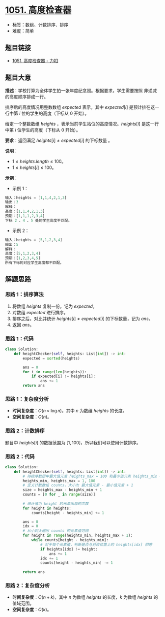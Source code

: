 # [1051. 高度检查器](https://leetcode.cn/problems/height-checker/)

- 标签：数组、计数排序、排序
- 难度：简单

## 题目链接

- [1051. 高度检查器 - 力扣](https://leetcode.cn/problems/height-checker/)

## 题目大意

**描述**：学校打算为全体学生拍一张年度纪念照。根据要求，学生需要按照 非递减 的高度顺序排成一行。

排序后的高度情况用整数数组 $expected$ 表示，其中 $expected[i]$ 是预计排在这一行中第 $i$ 位的学生的高度（下标从 $0$ 开始）。

给定一个整数数组 $heights$ ，表示当前学生站位的高度情况。$heights[i]$ 是这一行中第 $i$ 位学生的高度（下标从 $0$ 开始）。

**要求**：返回满足 $heights[i] \ne expected[i]$ 的下标数量 。

**说明**：

- $1 \le heights.length \le 100$。
- $1 \le heights[i] \le 100$。

**示例**：

- 示例 1：

```python
输入：heights = [1,1,4,2,1,3]
输出：3 
解释：
高度：[1,1,4,2,1,3]
预期：[1,1,1,2,3,4]
下标 2 、4 、5 处的学生高度不匹配。
```

- 示例 2：

```python
输入：heights = [5,1,2,3,4]
输出：5
解释：
高度：[5,1,2,3,4]
预期：[1,2,3,4,5]
所有下标的对应学生高度都不匹配。
```

## 解题思路

### 思路 1：排序算法

1. 将数组 $heights$ 复制一份，记为 $expected$。
2. 对数组 $expected$ 进行排序。
3. 排序之后，对比并统计 $heights[i] \ne expected[i]$ 的下标数量，记为 $ans$。
4. 返回 $ans$。

### 思路 1：代码

```Python
class Solution:
    def heightChecker(self, heights: List[int]) -> int:
        expected = sorted(heights)

        ans = 0
        for i in range(len(heights)):
            if expected[i] != heights[i]:
                ans += 1
        return ans
```

### 思路 1：复杂度分析

- **时间复杂度**：$O(n \times \log n)$，其中 $n$ 为数组 $heights$ 的长度。
- **空间复杂度**：$O(n)$。

### 思路 2：计数排序

题目中 $heights[i]$ 的数据范围为 $[1, 100]$，所以我们可以使用计数排序。

### 思路 2：代码

```python
class Solution:
    def heightChecker(self, heights: List[int]) -> int:
        # 待排序数组中最大值元素 heights_max = 100 和最小值元素 heights_min = 1
        heights_min, heights_max = 1, 100
        # 定义计数数组 counts，大小为 最大值元素 - 最小值元素 + 1
        size = heights_max - heights_min + 1
        counts = [0 for _ in range(size)]
		
        # 统计值为 height 的元素出现的次数
        for height in heights:
            counts[height - heights_min] += 1

        ans = 0
        idx = 0
        # 从小到大遍历 counts 的元素值范围
        for height in range(heights_min, heights_max + 1):
            while counts[height - heights_min]:
                # 对于每个元素值，判断是否与对应位置上的 heights[idx] 相等
                if heights[idx] != height:
                    ans += 1
                idx += 1
                counts[height - heights_min] -= 1
        
        return ans
```

### 思路 2：复杂度分析

- **时间复杂度**：$O(n + k)$，其中 $n$ 为数组 $heights$ 的长度，$k$ 为数组 $heights$ 的值域范围。
- **空间复杂度**：$O(k)$。

